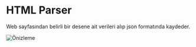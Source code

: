 # HTML Parser

Web sayfasından belirli bir desene ait verileri alıp json formatında kaydeder.

![Önizleme](./Onizleme.jpg)